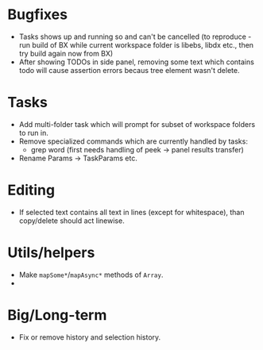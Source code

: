 # Bugfixes

- Tasks shows up and running so and can't be cancelled (to reproduce - run build
  of BX while current workspace folder is libebs, libdx etc., then try build
  again now from BX)
- After showing TODOs in side panel, removing some text which contains todo will
  cause assertion errors becaus tree element wasn't delete.

# Tasks

- Add multi-folder task which will prompt for subset of workspace folders to run
  in.
- Remove specialized commands which are currently handled by tasks:
  - grep word (first needs handling of peek -> panel results transfer)
- Rename Params -> TaskParams etc.

# Editing

- If selected text contains all text in lines (except for whitespace), than
  copy/delete should act linewise.

# Utils/helpers

- Make `mapSome*`/`mapAsync*` methods of `Array`.
-

# Big/Long-term

- Fix or remove history and selection history.
